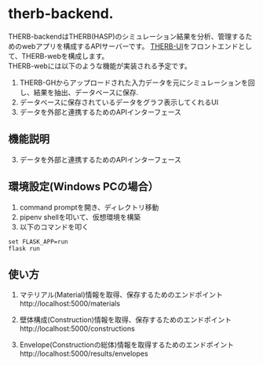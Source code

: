 # therb-backend. 
THERB-backendはTHERB(HASP)のシミュレーション結果を分析、管理するためのwebアプリを構成するAPIサーバーです。
[THERB-UI](https://github.com/becat-oss/therb-UI)をフロントエンドとして、THERB-webを構成します。  
THERB-webには以下のような機能が実装される予定です。

1. THERB-GHからアップロードされた入力データを元にシミュレーションを回し、結果を抽出、データベースに保存.  
2. データベースに保存されているデータをグラフ表示してくれるUI  
3. データを外部と連携するためのAPIインターフェース  

## 機能説明  
3. データを外部と連携するためのAPIインターフェース  

## 環境設定(Windows PCの場合）    
1. command promptを開き、ディレクトリ移動  
2. pipenv shellを叩いて、仮想環境を構築  
3. 以下のコマンドを叩く  
```
set FLASK_APP=run
flask run
```

## 使い方   
1. マテリアル(Material)情報を取得、保存するためのエンドポイント  
http://localhost:5000/materials  

2. 壁体構成(Construction)情報を取得、保存するためのエンドポイント    
http://localhost:5000/constructions   

3. Envelope(Constructionの総体)情報を取得するためのエンドポイント    
http://localhost:5000/results/envelopes    

